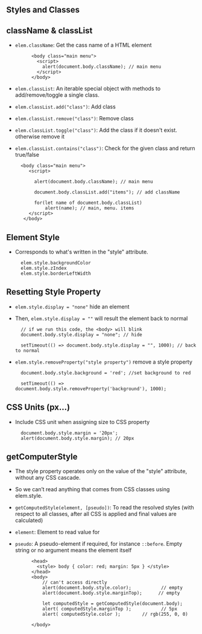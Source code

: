 ## Styles and Classes

## className & classList
- `elem.className`: Get the cass name of a HTML element

            <body class="main menu">
              <script>
                alert(document.body.className); // main menu
              </script>
            </body>
            
- `elem.classList`: An iterable special object with methods to add/remove/toggle a single class.
- `elem.classList.add("class")`: Add class
- `elem.classList.remove("class")`: Remove class
- `elem.classList.toggle("class")`: Add the class if it doesn't exist. otherwise remove it
- `elem.classList.contains("class")`: Check for the given class and return true/false

        <body class="main menu">
           <script>
              
             alert(document.body.className); // main menu
                
             document.body.classList.add("items"); // add className
                
             for(let name of document.body.classList)
                 alert(name); // main, menu. items
           </script>
         </body>
            
## Element Style
- Corresponds to what's written in the "style" attribute.   
        
        elem.style.backgroundColor
        elem.style.zIndex
        elem.style.borderLeftWidth
            
            
## Resetting Style Property
- `elem.style.display = "none"` hide an element
- Then, `elem.style.display = ""` will result the element back to normal


        // if we run this code, the <body> will blink
        document.body.style.display = "none"; // hide

        setTimeout(() => document.body.style.display = "", 1000); // back to normal
  
- `elem.style.removeProperty("style property")` remove a style property

        document.body.style.background = 'red'; //set background to red

        setTimeout(() => document.body.style.removeProperty('background'), 1000); 

          
## CSS Units (px...)
- Include CSS unit when assigning size to CSS property

        document.body.style.margin = '20px';
        alert(document.body.style.margin); // 20px

## getComputerStyle
- The style property operates only on the value of the "style" attribute, without any CSS cascade.
- So we can’t read anything that comes from CSS classes using elem.style.
- `getComputedStyle(element, [pseudo])`: To read the resolved styles (with respect to all classes, after all CSS is applied and final values are calculated)
- `element`: Element to read value for
- `pseudo`:  A pseudo-element if required, for instance `::before`. Empty string or no argument means the element itself


            <head>
              <style> body { color: red; margin: 5px } </style>
            </head>
            <body>
                // can't access directly
                alert(document.body.style.color);           // empty
                alert(document.body.style.marginTop);      // empty

                let computedStyle = getComputedStyle(document.body);
                alert( computedStyle.marginTop );           // 5px
                alert( computedStyle.color );        // rgb(255, 0, 0)

            </body>
